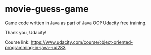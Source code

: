# movie-guess-game
Game code written in Java as part of Java OOP Udacity free training.

Thank you, Udacity!

Course link:
https://www.udacity.com/course/object-oriented-programming-in-java--ud283
